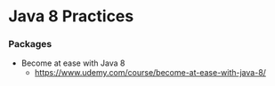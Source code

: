 # Java 8 Practices

### Packages

- Become at ease with Java 8
    - https://www.udemy.com/course/become-at-ease-with-java-8/


